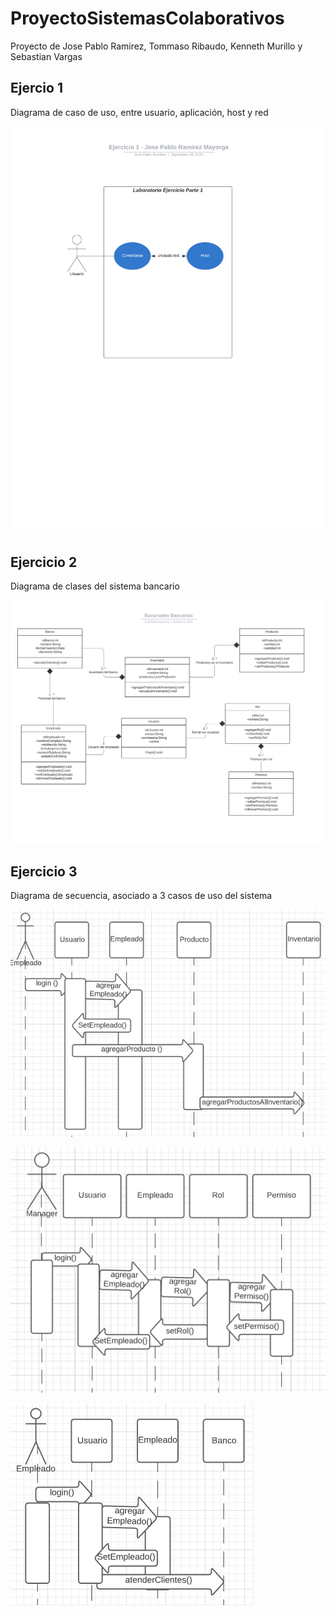 # ProyectoSistemasColaborativos

Proyecto de Jose Pablo Ramirez, Tommaso Ribaudo, Kenneth Murillo y Sebastian Vargas

## Ejercio 1

Diagrama de caso de uso, entre usuario, aplicación, host y red

![!](PrimerAvanceSemana4\Ejercicio1\media\SucursalesBancarias.png)

## Ejercicio 2

Diagrama de clases del sistema bancario

![!](PrimerAvanceSemana4\Ejercicio2\media\SucursalesBancarias.png)

## Ejercicio 3

Diagrama de secuencia, asociado a 3 casos de uso del sistema

![!](PrimerAvanceSemana4\Ejercicio3\media/Agregar_Producto.png)

![!](PrimerAvanceSemana4\Ejercicio3\media/Agregar_Rol.png)

![!](PrimerAvanceSemana4\Ejercicio3\media/Atender_Cliente.png)
